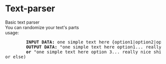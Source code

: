 # Text-parser
Basic text parser<br>
You can randomize your text's parts<br>
usage: <br>
<pre>
&#9;<b>INPUT DATA:</b> one simple text here {option1|option2|option 3}... really nice shit {{shit 1|shit2} bitch|one more bitch} and so on...
&#9;<b>OUTPUT DATA:</b> "one simple text here option1... really nice shit shit2 bitch and so on..."
&#9;<b>or</b> "one simple text here option 3... really nice shit one more bitch and so on..."
or else)
</pre>
